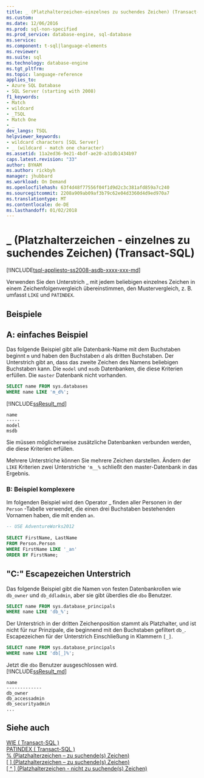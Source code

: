 ```yaml
---
title: _ (Platzhalterzeichen-einzelnes zu suchendes Zeichen) (Transact-SQL) | Microsoft Docs
ms.custom: 
ms.date: 12/06/2016
ms.prod: sql-non-specified
ms.prod_service: database-engine, sql-database
ms.service: 
ms.component: t-sql|language-elements
ms.reviewer: 
ms.suite: sql
ms.technology: database-engine
ms.tgt_pltfrm: 
ms.topic: language-reference
applies_to:
- Azure SQL Database
- SQL Server (starting with 2008)
f1_keywords:
- Match
- wildcard
- _TSQL
- Match One
- _
dev_langs: TSQL
helpviewer_keywords:
- wildcard characters [SQL Server]
- _ (wildcard - match one character)
ms.assetid: 11a2ed36-9e21-4bdf-ae20-a31db1434b97
caps.latest.revision: "33"
author: BYHAM
ms.author: rickbyh
manager: jhubbard
ms.workload: On Demand
ms.openlocfilehash: 63f4d48f77556f04f1d9d2c3c381afd859a7c240
ms.sourcegitcommit: 2208a909ab09af3b79c62e04d3360d4d9ed970a7
ms.translationtype: MT
ms.contentlocale: de-DE
ms.lasthandoff: 01/02/2018
---
```

# <a name="-wildcard---match-one-character-transact-sql"></a>_ (Platzhalterzeichen - einzelnes zu suchendes Zeichen) (Transact-SQL)
[!INCLUDE[tsql-appliesto-ss2008-asdb-xxxx-xxx-md](../../includes/tsql-appliesto-ss2008-asdb-xxxx-xxx-md.md)]

Verwenden Sie den Unterstrich _ mit jedem beliebigen einzelnes Zeichen in einem Zeichenfolgenvergleich übereinstimmen, den Mustervergleich, z. B. umfasst `LIKE` und `PATINDEX`.  
  
## <a name="examples"></a>Beispiele  

## <a name="a-simple-example"></a>A: einfaches Beispiel   

Das folgende Beispiel gibt alle Datenbank-Name mit dem Buchstaben beginnt `m` und haben den Buchstaben `d` als dritten Buchstaben. Der Unterstrich gibt an, dass das zweite Zeichen des Namens beliebigen Buchstaben kann. Die `model` und `msdb` Datenbanken, die diese Kriterien erfüllen. Die `master` Datenbank nicht vorhanden.

```sql
SELECT name FROM sys.databases
WHERE name LIKE 'm_d%';
```   
[!INCLUDE[ssResult_md](../../includes/ssresult-md.md)]   
```
name
-----
model
msdb
```   
Sie müssen möglicherweise zusätzliche Datenbanken verbunden werden, die diese Kriterien erfüllen.

Mehrere Unterstriche können Sie mehrere Zeichen darstellen. Ändern der `LIKE` Kriterien zwei Unterstriche `'m__%` schließt den master-Datenbank in das Ergebnis.

### <a name="b-more-complex-example"></a>B: Beispiel komplexere
 Im folgenden Beispiel wird den Operator _ finden aller Personen in der `Person` -Tabelle verwendet, die einen drei Buchstaben bestehenden Vornamen haben, die mit enden `an`.  
  
```sql  
-- USE AdventureWorks2012
  
SELECT FirstName, LastName  
FROM Person.Person  
WHERE FirstName LIKE '_an'  
ORDER BY FirstName;  
```  
## <a name="c-escaping-the-underscore-character"></a>"C:" Escapezeichen Unterstrich   
Das folgende Beispiel gibt die Namen von festen Datenbankrollen wie `db_owner` und `db_ddladmin`, aber sie gibt überdies die `dbo` Benutzer. 

```sql
SELECT name FROM sys.database_principals
WHERE name LIKE 'db_%';
```

Der Unterstrich in der dritten Zeichenposition stammt als Platzhalter, und ist nicht für nur Prinzipale, die beginnend mit den Buchstaben gefiltert `db_`. Escapezeichen für der Unterstrich Einschließung in Klammern `[_]`. 

```sql
SELECT name FROM sys.database_principals
WHERE name LIKE 'db[_]%';
```   
Jetzt die `dbo` Benutzer ausgeschlossen wird.   
[!INCLUDE[ssResult_md](../../includes/ssresult-md.md)]   
```
name
-------------
db_owner
db_accessadmin
db_securityadmin
...
```

  
## <a name="see-also"></a>Siehe auch  
 [WIE &#40; Transact-SQL &#41;](../../t-sql/language-elements/like-transact-sql.md)   
 [PATINDEX &#40; Transact-SQL &#41;](../../t-sql/functions/patindex-transact-sql.md)   
  [% (Platzhalterzeichen – zu suchende(s) Zeichen)](../../t-sql/language-elements/percent-character-wildcard-character-s-to-match-transact-sql.md)   
  [&#91; &#93; (Platzhalterzeichen – zu suchende(s) Zeichen)](../../t-sql/language-elements/wildcard-character-s-to-match-transact-sql.md)   
 [&#91; ^ &#93; (Platzhalterzeichen - nicht zu suchende(s) Zeichen)](../../t-sql/language-elements/wildcard-character-s-not-to-match-transact-sql.md)     
  
